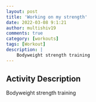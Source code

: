 ```yaml
---
layout: post
title: 'Working on my strength'
date: 2022-03-08 9:1:21
author: multishiv19
comments: true
category: [workouts]
tags: [Workout]
description: |
    Bodyweight strength training
---
```



## Activity Description
Bodyweight strength training


<div width='100%' class='strava-embed-placeholder' data-embed-type='activity' data-embed-id='6793927464'></div>
<script src='https://strava-embeds.com/embed.js'></script>
